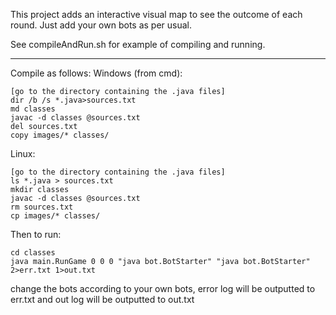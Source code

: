 This project adds an interactive visual map to see the outcome
of each round. Just add your own bots as per usual.

See compileAndRun.sh for example of compiling and running.

------------------------------------------------------------

Compile as follows:
Windows (from cmd):

    [go to the directory containing the .java files]
    dir /b /s *.java>sources.txt
    md classes
    javac -d classes @sources.txt
    del sources.txt
	copy images/* classes/

Linux:

    [go to the directory containing the .java files]
    ls *.java > sources.txt
    mkdir classes
    javac -d classes @sources.txt
    rm sources.txt
	cp images/* classes/

Then to run:

    cd classes
    java main.RunGame 0 0 0 "java bot.BotStarter" "java bot.BotStarter" 2>err.txt 1>out.txt

change the bots according to your own bots, error log will be outputted to err.txt and out log will be outputted to out.txt
